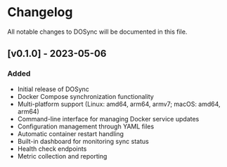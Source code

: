 # Changelog

All notable changes to DOSync will be documented in this file.

## [v0.1.0] - 2023-05-06

### Added

- Initial release of DOSync
- Docker Compose synchronization functionality
- Multi-platform support (Linux: amd64, arm64, armv7; macOS: amd64, arm64)
- Command-line interface for managing Docker service updates
- Configuration management through YAML files
- Automatic container restart handling
- Built-in dashboard for monitoring sync status
- Health check endpoints
- Metric collection and reporting
